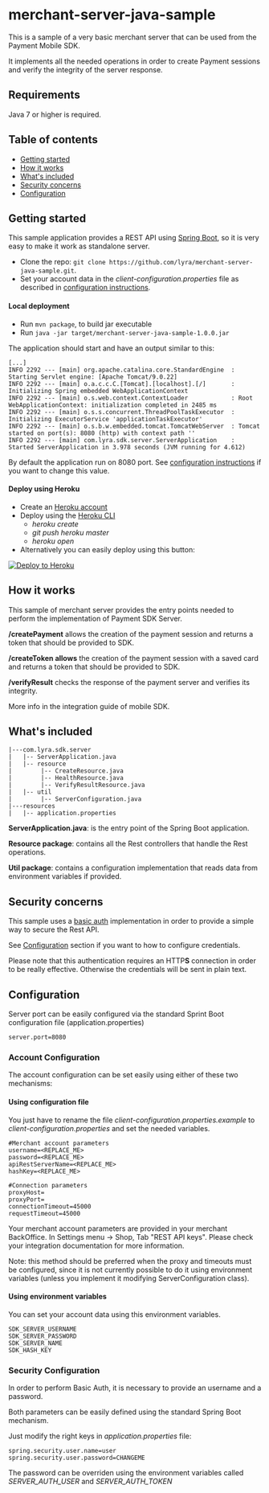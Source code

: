 # merchant-server-java-sample

This is a sample of a very basic merchant server that can be used from the Payment Mobile SDK.

It implements all the needed operations in order to create Payment sessions and verify the integrity of the server response.
 
## Requirements

Java 7 or higher is required.

## Table of contents

* [Getting started](#getting-started)
* [How it works](#how-it-works)
* [What's included](#whats-included)
* [Security concerns](#security-concerns)
* [Configuration](#configuration)

## Getting started 

This sample application provides a REST API using [Spring Boot](https://spring.io/projects/spring-boot), so it is very easy to make it work as standalone server.  

* Clone the repo: `git clone https://github.com/lyra/merchant-server-java-sample.git`.
* Set your account data in the _client-configuration.properties_ file as described in [configuration instructions](#configuration).

#### Local deployment 

* Run `mvn package`, to build jar executable
* Run `java -jar target/merchant-server-java-sample-1.0.0.jar`

The application should start and have an output similar to this: 

    [...]
    INFO 2292 --- [main] org.apache.catalina.core.StandardEngine  : Starting Servlet engine: [Apache Tomcat/9.0.22]
    INFO 2292 --- [main] o.a.c.c.C.[Tomcat].[localhost].[/]       : Initializing Spring embedded WebApplicationContext
    INFO 2292 --- [main] o.s.web.context.ContextLoader            : Root WebApplicationContext: initialization completed in 2485 ms
    INFO 2292 --- [main] o.s.s.concurrent.ThreadPoolTaskExecutor  : Initializing ExecutorService 'applicationTaskExecutor'
    INFO 2292 --- [main] o.s.b.w.embedded.tomcat.TomcatWebServer  : Tomcat started on port(s): 8080 (http) with context path ''
    INFO 2292 --- [main] com.lyra.sdk.server.ServerApplication    : Started ServerApplication in 3.978 seconds (JVM running for 4.612)

By default the application run on 8080 port. See [configuration instructions](#configuration) if you want to change this value.

#### Deploy using Heroku

* Create an [Heroku account](https://signup.heroku.com/)
* Deploy using the [Heroku CLI]()
    * _heroku create_
    * _git push heroku master_
    * _heroku open_
* Alternatively you can easily deploy using this button:

[![Deploy to Heroku](https://www.herokucdn.com/deploy/button.png)](https://heroku.com/deploy)

## How it works

This sample of merchant server provides the entry points needed to perform the implementation of Payment SDK Server.

**/createPayment** allows the creation of the payment session and returns a token that should be provided to SDK.

**/createToken allows** the creation of the payment session with a saved card and returns a token that should be provided to SDK.

**/verifyResult** checks the response of the payment server and verifies its integrity.

More info in the integration guide of mobile SDK.

## What's included

```
|---com.lyra.sdk.server
|   |-- ServerApplication.java
|   |-- resource 
|        |-- CreateResource.java
|        |-- HealthResource.java
|        |-- VerifyResultResource.java   
|   |-- util
|        |-- ServerConfiguration.java
|---resources
|   |-- application.properties
```

**ServerApplication.java**: is the entry point of the Spring Boot application.

**Resource package**: contains all the Rest controllers that handle the Rest operations.

**Util package**: contains a configuration implementation that reads data from environment variables if provided.  

## Security concerns

This sample uses a [basic auth](https://developer.mozilla.org/fr/docs/Web/HTTP/Authentication#Sch%C3%A9ma_d'authentification_basique_(Basic)) implementation in order to provide a simple way to secure the Rest API.

See [Configuration](#security-configuration) section if you want to how to configure credentials.  

Please note that this authentication requires an HTTP**S** connection in order to be really effective. Otherwise the credentials will 
be sent in plain text.
 

## Configuration

Server port can be easily configured via the standard Sprint Boot configuration file (application.properties)
 
```
server.port=8080
```

### Account Configuration

The account configuration can be set easily using either of these two mechanisms: 

#### Using configuration file

You just have to rename the file _client-configuration.properties.example_ to _client-configuration.properties_ 
and set the needed variables.

```
#Merchant account parameters
username=<REPLACE_ME>
password=<REPLACE_ME>
apiRestServerName=<REPLACE_ME>
hashKey=<REPLACE_ME>

#Connection parameters
proxyHost=
proxyPort=
connectionTimeout=45000
requestTimeout=45000
```

Your merchant account parameters are provided in your merchant BackOffice. In Settings menu -> Shop, Tab "REST API keys".  Please check your integration documentation for more information.

Note: this method should be preferred when the proxy and timeouts must be configured, since it is not currently possible 
to do it using environment variables (unless you implement it modifying ServerConfiguration class).

#### Using environment variables

You can set your account data using this environment variables.

    SDK_SERVER_USERNAME
    SDK_SERVER_PASSWORD
    SDK_SERVER_NAME
    SDK_HASH_KEY
    
    
### Security Configuration

In order to perform Basic Auth, it is necessary to provide an username and a password.
 
Both parameters can be easily defined using the standard Spring Boot mechanism.

Just modify the right keys in _application.properties_ file: 

    spring.security.user.name=user
    spring.security.user.password=CHANGEME
    
The password can be overriden using the environment variables called _SERVER_AUTH_USER_ and _SERVER_AUTH_TOKEN_